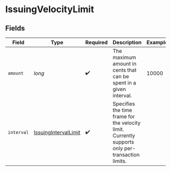 # IssuingVelocityLimit


## Fields

| Field                                                                                            | Type                                                                                             | Required                                                                                         | Description                                                                                      | Example                                                                                          |
| ------------------------------------------------------------------------------------------------ | ------------------------------------------------------------------------------------------------ | ------------------------------------------------------------------------------------------------ | ------------------------------------------------------------------------------------------------ | ------------------------------------------------------------------------------------------------ |
| `amount`                                                                                         | *long*                                                                                           | :heavy_check_mark:                                                                               | The maximum amount in cents that can be spent in a given interval.                               | 10000                                                                                            |
| `interval`                                                                                       | [IssuingIntervalLimit](../../models/components/IssuingIntervalLimit.md)                          | :heavy_check_mark:                                                                               | Specifies the time frame for the velocity limit. Currently supports only per-transaction limits. |                                                                                                  |